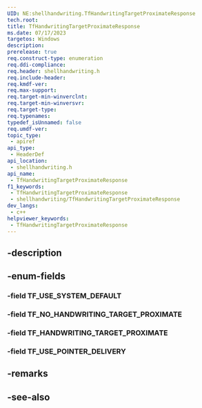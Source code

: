 ```yaml
---
UID: NE:shellhandwriting.TfHandwritingTargetProximateResponse
tech.root: 
title: TfHandwritingTargetProximateResponse
ms.date: 07/17/2023
targetos: Windows
description: 
prerelease: true
req.construct-type: enumeration
req.ddi-compliance: 
req.header: shellhandwriting.h
req.include-header: 
req.kmdf-ver: 
req.max-support: 
req.target-min-winverclnt: 
req.target-min-winversvr: 
req.target-type: 
req.typenames: 
typedef_isUnnamed: false
req.umdf-ver: 
topic_type:
 - apiref
api_type:
 - HeaderDef
api_location:
 - shellhandwriting.h
api_name:
 - TfHandwritingTargetProximateResponse
f1_keywords:
 - TfHandwritingTargetProximateResponse
 - shellhandwriting/TfHandwritingTargetProximateResponse
dev_langs:
 - c++
helpviewer_keywords:
 - TfHandwritingTargetProximateResponse
---
```


## -description

## -enum-fields

### -field TF_USE_SYSTEM_DEFAULT

### -field TF_NO_HANDWRITING_TARGET_PROXIMATE

### -field TF_HANDWRITING_TARGET_PROXIMATE

### -field TF_USE_POINTER_DELIVERY

## -remarks

## -see-also

